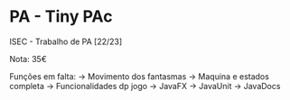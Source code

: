 # PA - Tiny PAc
ISEC - Trabalho de PA [22/23]

Nota: 35€

Funções em falta:
 → Movimento dos fantasmas
 → Maquina e estados completa
 → Funcionalidades dp jogo
 → JavaFX
 → JavaUnit
 → JavaDocs
